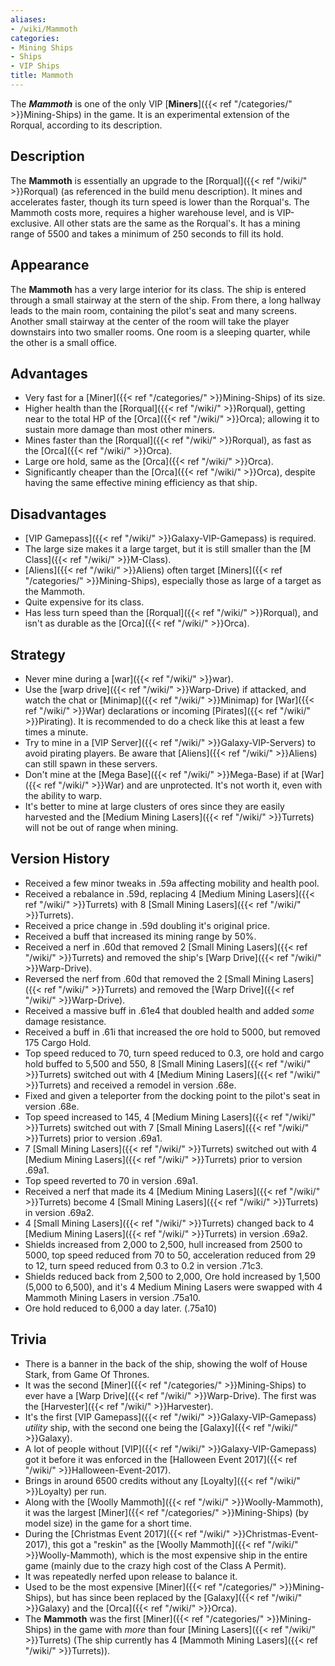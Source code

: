 ```yaml
---
aliases:
- /wiki/Mammoth
categories:
- Mining Ships
- Ships
- VIP Ships
title: Mammoth
---
```


The **_Mammoth_** is one of the only VIP [**Miners**]({{< ref "/categories/" >}}Mining-Ships) in the game. It is an experimental extension of the Rorqual, according to its description.

## Description

The **Mammoth** is essentially an upgrade to the [Rorqual]({{< ref "/wiki/" >}}Rorqual) (as referenced in the build menu description). It mines and accelerates faster, though its turn speed is lower than the Rorqual's. The Mammoth costs more, requires a higher warehouse level, and is VIP-exclusive. All other stats are the same as the Rorqual's. It has a mining range of 5500 and takes a minimum of 250 seconds to fill its hold.

## Appearance

The **Mammoth** has a very large interior for its class. The ship is entered through a small stairway at the stern of the ship. From there, a long hallway leads to the main room, containing the pilot's seat and many screens. Another small stairway at the center of the room will take the player downstairs into two smaller rooms. One room is a sleeping quarter, while the other is a small office.

## Advantages

- Very fast for a [Miner]({{< ref "/categories/" >}}Mining-Ships) of its size.
- Higher health than the [Rorqual]({{< ref "/wiki/" >}}Rorqual), getting near to the total HP of the [Orca]({{< ref "/wiki/" >}}Orca); allowing it to sustain more damage than most other miners.
- Mines faster than the [Rorqual]({{< ref "/wiki/" >}}Rorqual), as fast as the [Orca]({{< ref "/wiki/" >}}Orca).
- Large ore hold, same as the [Orca]({{< ref "/wiki/" >}}Orca).
- Significantly cheaper than the [Orca]({{< ref "/wiki/" >}}Orca), despite having the same effective mining efficiency as that ship.

## Disadvantages

- [VIP Gamepass]({{< ref "/wiki/" >}}Galaxy-VIP-Gamepass) is required.
- The large size makes it a large target, but it is still smaller than the [M Class]({{< ref "/wiki/" >}}M-Class).
- [Aliens]({{< ref "/wiki/" >}}Aliens) often target [Miners]({{< ref "/categories/" >}}Mining-Ships), especially those as large of a target as the Mammoth.
- Quite expensive for its class.
- Has less turn speed than the [Rorqual]({{< ref "/wiki/" >}}Rorqual), and isn't as durable as the [Orca]({{< ref "/wiki/" >}}Orca).

## Strategy

- Never mine during a [war]({{< ref "/wiki/" >}}war).
- Use the [warp drive]({{< ref "/wiki/" >}}Warp-Drive) if attacked, and watch the chat or [Minimap]({{< ref "/wiki/" >}}Minimap) for [War]({{< ref "/wiki/" >}}War) declarations or incoming [Pirates]({{< ref "/wiki/" >}}Pirating). It is recommended to do a check like this at least a few times a minute.
- Try to mine in a [VIP Server]({{< ref "/wiki/" >}}Galaxy-VIP-Servers) to avoid pirating players. Be aware that [Aliens]({{< ref "/wiki/" >}}Aliens) can still spawn in these servers.
- Don't mine at the [Mega Base]({{< ref "/wiki/" >}}Mega-Base) if at [War]({{< ref "/wiki/" >}}War) and are unprotected. It's not worth it, even with the ability to warp.
- It's better to mine at large clusters of ores since they are easily harvested and the [Medium Mining Lasers]({{< ref "/wiki/" >}}Turrets) will not be out of range when mining.

## Version History 

- Received a few minor tweaks in .59a affecting mobility and health pool.
- Received a rebalance in .59d, replacing 4 [Medium Mining Lasers]({{< ref "/wiki/" >}}Turrets) with 8 [Small Mining Lasers]({{< ref "/wiki/" >}}Turrets).
- Received a price change in .59d doubling it's original price.
- Received a buff that increased its mining range by 50%.
- Received a nerf in .60d that removed 2 [Small Mining Lasers]({{< ref "/wiki/" >}}Turrets) and removed the ship's [Warp Drive]({{< ref "/wiki/" >}}Warp-Drive).
- Reversed the nerf from .60d that removed the 2 [Small Mining Lasers]({{< ref "/wiki/" >}}Turrets) and removed the [Warp Drive]({{< ref "/wiki/" >}}Warp-Drive).
- Received a massive buff in .61e4 that doubled health and added _some_ damage resistance.
- Received a buff in .61i that increased the ore hold to 5000, but removed 175 Cargo Hold.
- Top speed reduced to 70, turn speed reduced to 0.3, ore hold and cargo hold buffed to 5,500 and 550, 8 [Small Mining Lasers]({{< ref "/wiki/" >}}Turrets) switched out with 4 [Medium Mining Lasers]({{< ref "/wiki/" >}}Turrets) and received a remodel in version .68e.
- Fixed and given a teleporter from the docking point to the pilot's seat in version .68e.
- Top speed increased to 145, 4 [Medium Mining Lasers]({{< ref "/wiki/" >}}Turrets) switched out with 7 [Small Mining Lasers]({{< ref "/wiki/" >}}Turrets) prior to version .69a1.
- 7 [Small Mining Lasers]({{< ref "/wiki/" >}}Turrets) switched out with 4 [Medium Mining Lasers]({{< ref "/wiki/" >}}Turrets) prior to version .69a1.
- Top speed reverted to 70 in version .69a1.
- Received a nerf that made its 4 [Medium Mining Lasers]({{< ref "/wiki/" >}}Turrets) become 4 [Small Mining Lasers]({{< ref "/wiki/" >}}Turrets) in version .69a2.
- 4 [Small Mining Lasers]({{< ref "/wiki/" >}}Turrets) changed back to 4 [Medium Mining Lasers]({{< ref "/wiki/" >}}Turrets) in version .69a2.
- Shields increased from 2,000 to 2,500, hull increased from 2500 to 5000, top speed reduced from 70 to 50, acceleration reduced from 29 to 12, turn speed reduced from 0.3 to 0.2 in version .71c3.
- Shields reduced back from 2,500 to 2,000, Ore hold increased by 1,500 (5,000 to 6,500), and it's 4 Medium Mining Lasers were swapped with 4 Mammoth Mining Lasers in version .75a10.
- Ore hold reduced to 6,000 a day later. (.75a10)

## Trivia

- There is a banner in the back of the ship, showing the wolf of House Stark, from Game Of Thrones.
- It was the second [Miner]({{< ref "/categories/" >}}Mining-Ships) to ever have a [Warp Drive]({{< ref "/wiki/" >}}Warp-Drive). The first was the [Harvester]({{< ref "/wiki/" >}}Harvester).
- It's the first [VIP Gamepass]({{< ref "/wiki/" >}}Galaxy-VIP-Gamepass) _utility_ ship, with the second one being the [Galaxy]({{< ref "/wiki/" >}}Galaxy).
- A lot of people without [VIP]({{< ref "/wiki/" >}}Galaxy-VIP-Gamepass) got it before it was enforced in the [Halloween Event 2017]({{< ref "/wiki/" >}}Halloween-Event-2017).
- Brings in around 6500 credits without any [Loyalty]({{< ref "/wiki/" >}}Loyalty) per run.
- Along with the [Woolly Mammoth]({{< ref "/wiki/" >}}Woolly-Mammoth), it was the largest [Miner]({{< ref "/categories/" >}}Mining-Ships) (by model size) in the game for a short time.
- During the [Christmas Event 2017]({{< ref "/wiki/" >}}Christmas-Event-2017), this got a "reskin" as the [Woolly Mammoth]({{< ref "/wiki/" >}}Woolly-Mammoth), which is the most expensive ship in the entire game (mainly due to the crazy high cost of the Class A Permit).
- It was repeatedly nerfed upon release to balance it.
- Used to be the most expensive [Miner]({{< ref "/categories/" >}}Mining-Ships), but has since been replaced by the [Galaxy]({{< ref "/wiki/" >}}Galaxy) and the [Orca]({{< ref "/wiki/" >}}Orca).
- The **Mammoth** was the first [Miner]({{< ref "/categories/" >}}Mining-Ships) in the game with _more_ than four [Mining Lasers]({{< ref "/wiki/" >}}Turrets) (The ship currently has 4 [Mammoth Mining Lasers]({{< ref "/wiki/" >}}Turrets)).